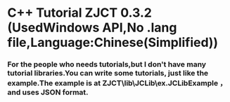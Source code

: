 # C++ Tutorial ZJCT 0.3.2 (UsedWindows API,No .lang file,Language:Chinese(Simplified))
### For the people who needs tutorials,but I don't have many tutorial libraries.You can write some tutorials, just like the example.The example is at ZJCT\lib\JCLib\ex.JCLibExample ，and uses JSON format.
